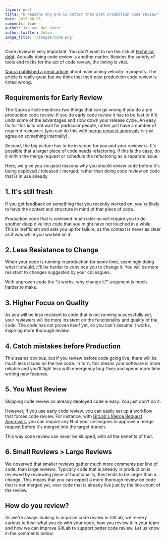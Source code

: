 ```yaml
---
layout: post
title: "6 reasons why pre is better than post production code review"
date: 2015-08-05
comments: true
author: Job van der Voort
author_twitter: Jobvo
image_title: '/images/code.png'
---
```


Code review is very important. You don't want to run the risk of [technical debt].
Actually doing code review is another matter. Besides the variety of tools and tricks
for the act of code review, the timing is vital.

[Quora published a great article] about maintaining velocity in projects.
The article is really great but we think that their post production code review
is timed wrong.

<!-- more -->

## Requirements for Early Review

The Quora article mentions two things that can go wrong if you do a pre production
code review:
If you do early code review it has to be fast or it'd undo some of the advantages
and slow down your release cycle. An easy fix for this is to not wait for particular
people, rather just have a number of required reviewers (you can do this with
[merge request approvals] or just agree on something internally).

Second, the big picture has to be in scope for you and your reviewers. It's possible
that a larger piece of code needs refactoring. If this is the case,
do it within the merge request or schedule the refactoring as a separate issue.

Here, we give you six good reasons why you should review code before it's being
deployed / released / merged, rather than doing code review on code that is
in use already.

## 1. It's still fresh

If you get feedback on something that you recently worked on, you're
likely to have the context and structure in mind of that piece of code.

Production code that is reviewed much later on will require you to do another
deep dive into code that you might have not touched in a while. This is inefficient
and sets you up for failure, as the context is never as clear as it was while you
worked on it.

## 2. Less Resistance to Change

When your code is running in production for some time, seemingly doing what it
should, it'll be harder to convince you to change it. You will be more resistant
to changes suggested by your colleagues.

With unproven code the "it works, why change it?" argument is much harder to make.

## 3. Higher Focus on Quality

As you will be less resistant to code that is not running successfully yet,
your reviewers will be more insistent on the functionality and quality of the
code. The code has not proven itself yet, so you can't assume it works,
inspiring more thorough review.

## 4. Catch mistakes before Production

This seems obvious, but if you review before code going live, there will be
much less issues on the live code. In turn, this means your software is more
reliable and you'll fight less with emergency bug-fixes and spend more time
writing new features.

## 5. You Must Review

Skipping code review on already deployed code is easy. You just don't do it.

However, if you use early code review, you can easily set up a workflow
that forces code review. For instance, with [GitLab's Merge Request Approvals],
you can require any N of your colleagues to approve a merge request before it's
merged into the target branch.

This way code review can never be skipped, with all the benefits of that.

## 6. Small Reviews > Large Reviews

We observed that smaller reviews gather much more comments per line of code,
than large reviews.
Typically code that is already in production is reviewed by reviewing piece of
functionality, this tends to be larger than a change.
This means that you can expect a more thorough review
on code that is not merged yet, over code that is already live just by the
line count of the review.

## How do you review?

As we're always looking to improve code review in GitLab, we're very curious
to hear what you do with your code, how you review it in your team and how
we can improve GitLab to support better code review.
Let us know in the comments below.


[technical debt]: https://en.wikipedia.org/wiki/Technical_debt
[merge request approvals]: https://about.gitlab.com/2015/07/29/feature-highlight-merge-request-approvals/
[GitLab's Merge Request Approvals]: https://about.gitlab.com/2015/07/29/feature-highlight-merge-request-approvals/
[Quora published a great article]: http://engineering.quora.com/Moving-Fast-With-High-Code-Quality?share=1
